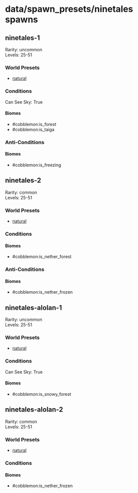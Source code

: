 # data/spawn_presets/ninetales spawns  
  
## ninetales-1  
Rarity: uncommon  
Levels: 25-51  
  
### World Presets  
* [natural](/data/spawn_data/natural.md)  
  
### Conditions  
Can See Sky: True  
  
#### Biomes  
  * #cobblemon:is_forest
  * #cobblemon:is_taiga
  
  
### Anti-Conditions  
  
#### Biomes  
  * #cobblemon:is_freezing
  
  
## ninetales-2  
Rarity: common  
Levels: 25-51  
  
### World Presets  
* [natural](/data/spawn_data/natural.md)  
  
### Conditions  
  
#### Biomes  
  * #cobblemon:is_nether_forest
  
  
### Anti-Conditions  
  
#### Biomes  
  * #cobblemon:is_nether_frozen
  
  
## ninetales-alolan-1  
Rarity: uncommon  
Levels: 25-51  
  
### World Presets  
* [natural](/data/spawn_data/natural.md)  
  
### Conditions  
Can See Sky: True  
  
#### Biomes  
  * #cobblemon:is_snowy_forest
  
  
## ninetales-alolan-2  
Rarity: common  
Levels: 25-51  
  
### World Presets  
* [natural](/data/spawn_data/natural.md)  
  
### Conditions  
  
#### Biomes  
  * #cobblemon:is_nether_frozen
  
